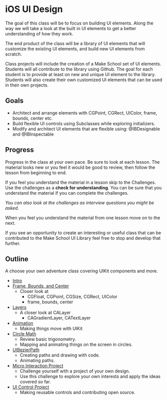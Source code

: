 # iOS UI Design

The goal of this class will be to focus on building UI elements. 
Along the way we will take a look at the built in UI elements to get a better understanding 
of how they work. 

The end product of the class will be a library of UI elements that will customize the existing 
UI elements, and build new UI elements from scratch.

Class projects will include the creation of a Make School set of UI elements.
Students will all contribute to the library using Github. The goal for each
student is to provide at least on new and unique UI element to the library. Students will 
also create their own customized UI elements that can be used in their own projects. 

## Goals

- Architect and arrange elements with CGPoint, CGRect, UIColor, frame, bounds, center etc. 
- Build flexible UI controls using Subclasses while exploring initializers.
- Modify and architect UI elements that are flexible using: @IBDesignable and
@IBInspectable

## Progress

Progress in the class at your own pace. Be sure to look at each lesson. The
material looks new or you feel it would be good to review, then follow the
lesson from beginning to end.

If you feel you understand the material in a lesson skip to the Challenges. Use
the challenges as a **check for understanding**. You can be sure that you
understand the material if you can complete the challenges.

_You can also look at the challenges as interview questions you might be asked._

When you feel you understand the material from one lesson move on to the next.

If you see an opportunity to create an interesting or useful class that can be
contributed to the Make School UI Library feel free to stop and develop that
further.

## Outline

A choose your own adventure class covering UIKit components and more.

- [Intro](./00-intro)
- [Frame, Bounds, and Center](./01-frame-bounds-center-color)
    - Closer look at 
        - CGFloat, CGPoint, CGSize, CGRect, UIColor
        - frame, bounds, center
- [Layers](./02-layers) 
    - A closer look at CALayer
        - CAGradientLayer, CATextLayer
- [Animation](./03-motion)
    - Making things move with UIKit
- [Circle Math](./04-circle-math)
    - Review basic trigonometry.
    - Mapping and animating things on the screen in circles. 
- [UIBezierPath](./05-uibezierpath)
    - Creating paths and drawing with code. 
    - Animating paths. 
- [Micro Interaction Project](./06-micro-interaction-project)
    - Challenge yourself with a project of your own design. 
    - Use this challenge to explore your own interests and apply the ideas covered so far. 
- [UI Control Project](./07-ui-control-project) 
    - Making reusable controls and contributing open source. 
